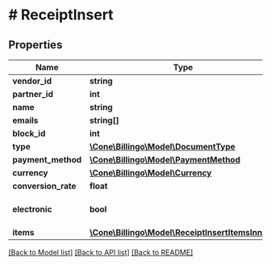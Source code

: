 # # ReceiptInsert

## Properties

Name | Type | Description | Notes
------------ | ------------- | ------------- | -------------
**vendor_id** | **string** |  | [optional]
**partner_id** | **int** |  | [optional]
**name** | **string** |  | [optional]
**emails** | **string[]** |  | [optional]
**block_id** | **int** |  |
**type** | [**\Cone\Billingo\Model\DocumentType**](DocumentType.md) |  |
**payment_method** | [**\Cone\Billingo\Model\PaymentMethod**](PaymentMethod.md) |  |
**currency** | [**\Cone\Billingo\Model\Currency**](Currency.md) |  |
**conversion_rate** | **float** |  | [optional]
**electronic** | **bool** |  | [optional] [default to false]
**items** | [**\Cone\Billingo\Model\ReceiptInsertItemsInner[]**](ReceiptInsertItemsInner.md) |  | [optional]

[[Back to Model list]](../../README.md#models) [[Back to API list]](../../README.md#endpoints) [[Back to README]](../../README.md)
